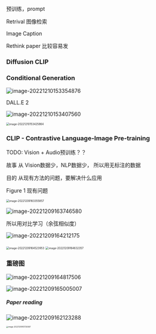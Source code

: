 预训练，prompt

Retrival 图像检索



Image Caption

Rethink paper 比较容易发

### Diffusion CLIP

### Conditional Generation

![image-20221210153354876](/Users/haochen/Desktop/Python%20Project/chqwer2.github.io/img/Typora/image-20221210153354876.png)

DALL.E 2

![image-20221210153407560](/Users/haochen/Desktop/Python%20Project/chqwer2.github.io/img/Typora/image-20221210153407560.png)

<img src="/Users/haochen/Desktop/Python%20Project/chqwer2.github.io/img/Typora/image-20221210153425864.png" alt="image-20221210153425864" style="zoom:50%;" />





### CLIP - Contrastive Language-Image Pre-training

TODO: Vision + Audio预训练？？

故事 从 Vision数据少，NLP数据少， 所以用无标注的数据

目的 从现有方法的问题，要解决什么应用

Figure 1 现有问题

<img src="/Users/haochen/Desktop/Python%20Project/chqwer2.github.io/img/Typora/image-20221209163355857.png" alt="image-20221209163355857" style="zoom:50%;" />

![image-20221209163746580](/Users/haochen/Desktop/Python%20Project/chqwer2.github.io/img/Typora/image-20221209163746580.png)

所以用对比学习（余弦相似度）

![image-20221209164212175](/Users/haochen/Desktop/Python%20Project/chqwer2.github.io/img/Typora/image-20221209164212175.png)

<img src="/Users/haochen/Desktop/Python%20Project/chqwer2.github.io/img/Typora/image-20221209164523953.png" alt="image-20221209164523953" style="zoom:50%;" />

<img src="/Users/haochen/Desktop/Python%20Project/chqwer2.github.io/img/Typora/image-20221209164632357.png" alt="image-20221209164632357" style="zoom:50%;" />

### 重磅图

![image-20221209164817506](/Users/haochen/Desktop/Python%20Project/chqwer2.github.io/img/Typora/image-20221209164817506.png)

![image-20221209165005007](/Users/haochen/Desktop/Python%20Project/chqwer2.github.io/img/Typora/image-20221209165005007.png)







##### Paper reading

![image-20221209162123288](/Users/haochen/Desktop/Python%20Project/chqwer2.github.io/img/Typora/image-20221209162123288.png)

<img src="/Users/haochen/Desktop/Python%20Project/chqwer2.github.io/img/Typora/image-20221209161728387.png" alt="image-20221209161728387" style="zoom:33%;" />







